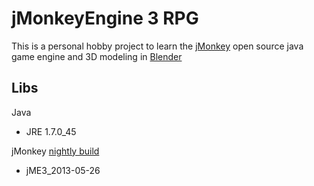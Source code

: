 # jMonkeyEngine 3 RPG

This is a personal hobby project to learn the [jMonkey](http://jmonkeyengine.org/) open source java game engine and 3D modeling in [Blender](http://www.blender.org/)

## Libs

Java 
- JRE 1.7.0_45

jMonkey [nightly build](http://nightly.jmonkeyengine.org/)
- jME3_2013-05-26